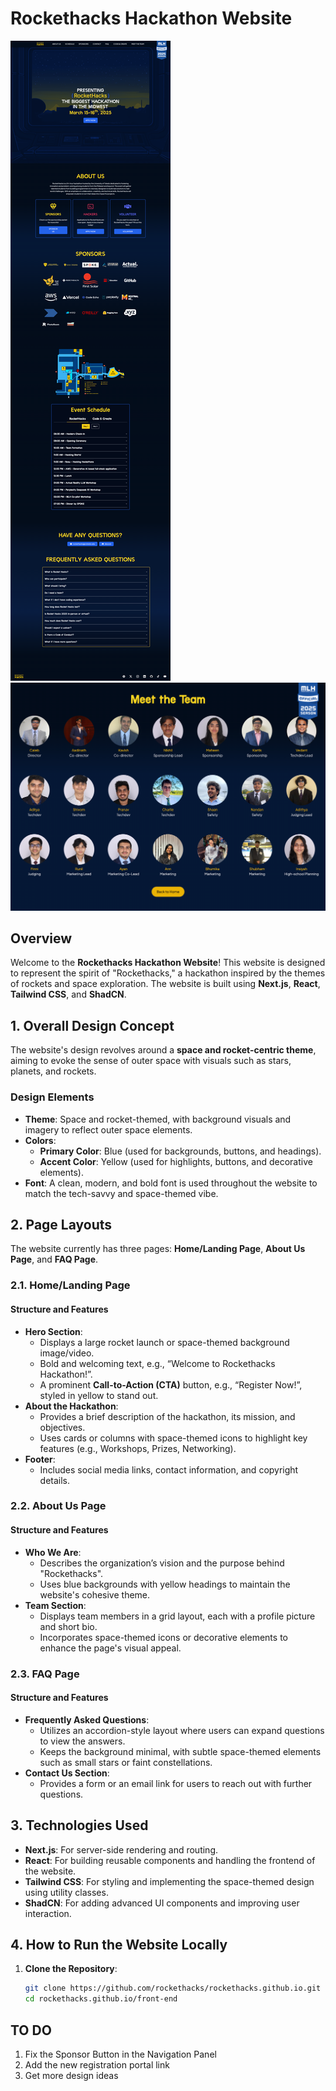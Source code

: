 # Rockethacks Hackathon Website
![image](https://github.com/Shivom2110/rockethacks.github.io/blob/main/public/rockethacks.png)
![image](https://github.com/Shivom2110/rockethacks.github.io/blob/main/public/meet-the-team.png)


## Overview
Welcome to the **Rockethacks Hackathon Website**! This website is designed to represent the spirit of "Rockethacks," a hackathon inspired by the themes of rockets and space exploration. The website is built using **Next.js**, **React**, **Tailwind CSS**, and **ShadCN**.

## 1. Overall Design Concept
The website's design revolves around a **space and rocket-centric theme**, aiming to evoke the sense of outer space with visuals such as stars, planets, and rockets.

### Design Elements
- **Theme**: Space and rocket-themed, with background visuals and imagery to reflect outer space elements.
- **Colors**:
  - **Primary Color**: Blue (used for backgrounds, buttons, and headings).
  - **Accent Color**: Yellow (used for highlights, buttons, and decorative elements).
- **Font**: A clean, modern, and bold font is used throughout the website to match the tech-savvy and space-themed vibe.

## 2. Page Layouts
The website currently has three pages: **Home/Landing Page**, **About Us Page**, and **FAQ Page**.

### 2.1. Home/Landing Page
#### Structure and Features
- **Hero Section**:
  - Displays a large rocket launch or space-themed background image/video.
  - Bold and welcoming text, e.g., “Welcome to Rockethacks Hackathon!”.
  - A prominent **Call-to-Action (CTA)** button, e.g., “Register Now!”, styled in yellow to stand out.
- **About the Hackathon**:
  - Provides a brief description of the hackathon, its mission, and objectives.
  - Uses cards or columns with space-themed icons to highlight key features (e.g., Workshops, Prizes, Networking).
- **Footer**:
  - Includes social media links, contact information, and copyright details.

### 2.2. About Us Page
#### Structure and Features
- **Who We Are**:
  - Describes the organization’s vision and the purpose behind "Rockethacks".
  - Uses blue backgrounds with yellow headings to maintain the website's cohesive theme.
- **Team Section**:
  - Displays team members in a grid layout, each with a profile picture and short bio.
  - Incorporates space-themed icons or decorative elements to enhance the page's visual appeal.

### 2.3. FAQ Page
#### Structure and Features
- **Frequently Asked Questions**:
  - Utilizes an accordion-style layout where users can expand questions to view the answers.
  - Keeps the background minimal, with subtle space-themed elements such as small stars or faint constellations.
- **Contact Us Section**:
  - Provides a form or an email link for users to reach out with further questions.

## 3. Technologies Used
- **Next.js**: For server-side rendering and routing.
- **React**: For building reusable components and handling the frontend of the website.
- **Tailwind CSS**: For styling and implementing the space-themed design using utility classes.
- **ShadCN**: For adding advanced UI components and improving user interaction.

## 4. How to Run the Website Locally
1. **Clone the Repository**:
   ```bash
   git clone https://github.com/rockethacks/rockethacks.github.io.git
   cd rockethacks.github.io/front-end

## TO DO 
1) Fix the Sponsor Button in the Navigation Panel
2) Add the new registration portal link
3) Get more design ideas

